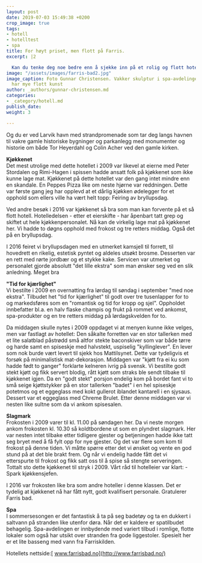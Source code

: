 ```yaml
---
layout: post
date: 2019-07-03 15:49:38 +0200
crop_image: true
tags:
- hotell
- hotelltest
- spa
title: For høyt priset, men flott på Farris.
excerpt: |2

  Kan du tenke deg noe bedre enn å sjekke inn på et rolig og flott hotell i strandkanten hvor du kan både se og høre bølgene slå mot stranden. Ingen lyd av biler, trafikk og folk, bare bølgene som slår mot stranden: Forbrukertest: Farris Bad spa hotell i Larvik: Flott hotell på stranden som blir dyrere og dyrere å bo på. Vi sammenlikner i denne testen to like besøk i 2009 og 2016.
image: "/assets/images/farris-bad2.jpg"
image_caption: Foto Gunnar Christensen. Vakker skulptur i spa-avdelingen. Hotellet
  har mye flott kunst
author: _authors/gunnar-christensen.md
categories:
- _category/hotell.md
publish_date: 
weight: 3

---
```

Og du er ved Larvik havn med strandpromenade som tar deg langs havnen til vakre gamle historiske bygninger og parkanlegg med monumenter og historie om både Tor Heyerdahl og Colin Acher ved den gamle kirken.

**Kjøkkenet**  
Det mest utrolige med dette hotellet i 2009 var likevel at eierne med Peter Stordalen og Rimi-Hagen i spissen hadde ansatt folk på kjøkkenet som ikke kunne lage mat. Kjøkkenet på dette hotellet var den gang intet mindre enn en skandale. En Peppes Pizza like om neste hjørne var reddningen. Dette var første gang jeg har opplevd at et dårlig kjøkken ødelegger for et opphold som ellers ville ha vært helt topp: Feiring av bryllupsdag.

Ved andre besøk i 2016 var kjøkkenet så bra som man kan forvente på et så flott hotell. Hotelledelsen - etter et eierskifte - har åpenbart tatt grep og skiftet ut hele kjøkkenpersonalet. Nå kan de virkelig lage mat på kjøkkenet her. Vi hadde to døgns opphold med frokost og tre retters middag. Også det på en bryllupsdag.

I 2016 feiret vi bryllupsdagen med en utmerket kamsjell til forrett, til hovedrett en rikelig, estetisk pyntet og aldeles utsøkt brosme. Desserten var en rett med rørte jordbær og et stykke kake. Servicen var utmerket og personalet gjorde absolutt "det lille ekstra" som man ønsker seg ved en slik anledning. Meget bra

**"Tid for kjærlighet"**  
Vi bestilte i 2009 en overnatting fra lørdag til søndag i september "med noe ekstra". Tilbudet het "tid for kjærlighet" til godt over tre tusenlapper for to og markedsføres som en "romantisk og tid for kropp og sjel". Oppholdet innbefatter bl.a. en halv flaske champis og frukt på rommet ved ankomst, spa-produkter og en tre retters middag på lørdagskvelden for to.

Da middagen skulle nytes i 2009 oppdaget vi at menyen kunne ikke velges, men var fastlagt av hotellet: Den såkalte forretten var en stor tallerken med et lite salatblad påstrødd små altfor stekte baconskiver som var både tørre og harde samt en spiseskje med halvstekt, uspiselig "kyllinglever". En lever som nok burde vært levert til sjekk hos Mattilsynet. Dette var tydeligvis et forsøk på minimalistisk mat-dekorasjon. Middagen var "kjøtt fra ei ku som hadde født to ganger" forklarte kelneren ivrig på svensk. Vi bestilte godt stekt kjøtt og fikk servert blodig, rått kjøtt som straks ble sendt tilbake til kjøkkenet igjen. Da en "godt stekt" porsjon endelig kom på bordet fant vi to små seige kjøttstykker på en stor tallerken "badet" i en hel spiseskje potetmos og et eggeglass med kokt gullerot iblandet kantarell i en sjysaus. Dessert var et eggeglass med Chreme Brulet. Etter denne middagen var vi nesten like sultne som da vi ankom spisesalen.

**Slagmark**  
Frokosten i 2009 varer til kl. 11.00 på søndagen her. Da vi neste morgen ankom frokosten kl. 10.30 så koldtbordene ut som en plyndret slagmark. Her var nesten intet tilbake etter tidligere gjester og betjeningen hadde ikke tatt seg bryet med å få fylt opp for nye gjester. Og det var flere som kom til frokost på denne tiden. Vi måtte spørre etter det vi ønsket og vente en god stund på at det ble brakt frem. Og når vi endelig hadde fått det vi etterspurte til frokost og fikk satt oss til å spise så stengte serveringen.  
Tottalt sto dette kjøkkenet til stryk i 2009. Vårt råd til hotelleier var klart: - Spark kjøkkensjefen.

I 2016 var frokosten like bra som andre hoteller i denne klassen. Det er tydelig at kjøkkenet nå har fått nytt, godt kvalifisert personale. Gratulerer Farris bad.

**Spa**  
I sommersesongen er det fantastisk å ta på seg badetøy og ta en dukkert i saltvann på stranden like utenfor døra. Når det er kaldere er spatilbudet behagelig. Spa-avdelingen er innbydende med variert tilbud i romlige, flotte lokaler som også har utsikt over stranden fra gode liggestoler. Spesielt her er et lite basseng med vann fra Farriskilden.

Hotellets nettside:[ www.farrisbad.no](http://www.farrisbad.no/) 